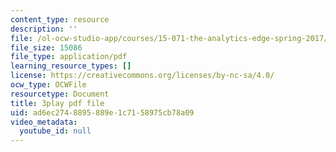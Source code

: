 ```yaml
---
content_type: resource
description: ''
file: /ol-ocw-studio-app/courses/15-071-the-analytics-edge-spring-2017/ad6ec2748895889e1c7158975cb78a09_d2CfWJkklvo.pdf
file_size: 15086
file_type: application/pdf
learning_resource_types: []
license: https://creativecommons.org/licenses/by-nc-sa/4.0/
ocw_type: OCWFile
resourcetype: Document
title: 3play pdf file
uid: ad6ec274-8895-889e-1c71-58975cb78a09
video_metadata:
  youtube_id: null
---
```

